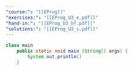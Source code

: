 ```yaml
---
"course:": "[[EProg]]"
"exercises:": "[[EProg_U3_e.pdf]]"
"hand-in:": "[[EProg_U3_bf.pdf]]"
"solutions:": "[[EProg_U3_s.pdf]]"
---
```



```java
class main
	public static void main (String[] args) {
		System.out.println()
	}
```

